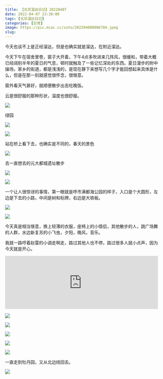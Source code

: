 ```yaml
---
title: 【北京溜达日记】20220407
date: 2022-04-07 23:38:00
tags: [北京溜达日记]
categories: [日常]
image: https://pic.mcac.cc/soto/202204080006784.jpeg
slug: 
---
```


今天也谈不上是正经溜达，但是也确实就是溜达，在附近溜达。

今天下午在宿舍里卷，窗子大开着，下午4点多吹进来几阵风，很缓和，带着大概已经阔别半年的夏日的气息，顿时就触及了一些记忆深处的东西。夏日漫步的附中操场，家乡的街道，都是浅浅的，是现在静下来想写几个字才能回想起来具体是什么，但是在那一刻就感觉很怀念，很惬意。

窗外看天气甚好，就顺便散步出去吃晚饭。

云是很舒服的那种形状，温度也很舒服。

![](https://pic.mcac.cc/soto/202204080000859.jpeg)

绿园

![](https://pic.mcac.cc/soto/202204080000234.jpeg)

![](https://pic.mcac.cc/soto/202204080000907.jpeg)

站在桥上看下去，也确实是不同的，春天的景色

![](https://pic.mcac.cc/soto/202204080000809.jpeg)

去一直想去的元大都城遗址散步

![](https://pic.mcac.cc/soto/202204080002978.jpeg)

![](https://pic.mcac.cc/soto/202204080002693.jpeg)

一个让人很惊讶的事情，第一眼就是呼市满都海公园的样子，入口是个大圆形，左边是下去的小路，中间是树和标牌，右边是大铁板。


![](https://pic.mcac.cc/soto/202204080004336.jpeg)

![](https://pic.mcac.cc/soto/202204080005015.jpeg)

今天真是相当惬意，换上轻薄的衣服，座椅上的小情侣，其他散步的人，跳广场舞的人群，水边新复苏的小飞虫，夕阳，晚风，音乐。

我就一路哼着赵雷的小调走啊走，路过其他人也不停，路过很多人就小点声，因为今天就是开心。

<iframe allow="autoplay *; encrypted-media *; fullscreen *" frameborder="0" height="175" style="width:100%;max-width:660px;overflow:hidden;background:transparent;" sandbox="allow-forms allow-popups allow-same-origin allow-scripts allow-storage-access-by-user-activation allow-top-navigation-by-user-activation" src="https://embed.music.apple.com/us/album/%E5%85%AB%E5%8D%81%E5%B9%B4%E4%BB%A3%E7%9A%84%E6%AD%8C-live%E7%89%88/1538958167?i=1538958188&l=zh"></iframe>

![](https://pic.mcac.cc/soto/202204080006537.jpeg)

![](https://pic.mcac.cc/soto/202204080006502.jpeg)

![](https://pic.mcac.cc/soto/202204080006784.jpeg)

![](https://pic.mcac.cc/soto/202204080006465.jpeg)

![](https://pic.mcac.cc/soto/202204080006430.jpeg)

一直走到牡丹园，又从北边绕回去。

![](https://pic.mcac.cc/soto/202204080006655.jpeg)

